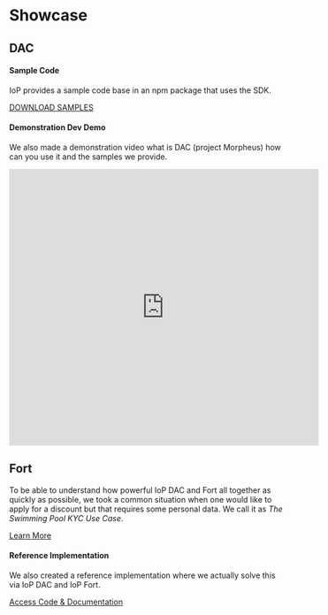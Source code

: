 # Showcase

## DAC

#### Sample Code

IoP provides a sample code base in an npm package that uses the SDK.

<a href="https://www.npmjs.com/package/@internet-of-people/examples" target="_blank" class="btn btn-sm btn-outline-primary">DOWNLOAD SAMPLES</a>

#### Demonstration Dev Demo

We also made a demonstration video what is DAC (project Morpheus) how can you use it and the samples we provide.

<iframe width="560" height="500" src="https://www.youtube.com/embed/bnFDw7pIT3Y" frameborder="0" allow="accelerometer; autoplay; encrypted-media; gyroscope; picture-in-picture" allowfullscreen></iframe>

## Fort

To be able to understand how powerful IoP DAC and Fort all together as quickly as possible, we took a common situation when one would like to apply for a discount but that requires some personal data. We call it as *The Swimming Pool KYC Use Case*.

<a href="#/usecases/swimming_pool.md" class="btn btn-sm btn-outline-primary">Learn More</a>

#### Reference Implementation

We also created a reference implementation where we actually solve this via IoP DAC and IoP Fort. 

<a href="https://github.com/Internet-of-People/morpheus-kyc-ui" target="_blank" class="btn btn-sm btn-outline-primary">Access Code & Documentation</a>